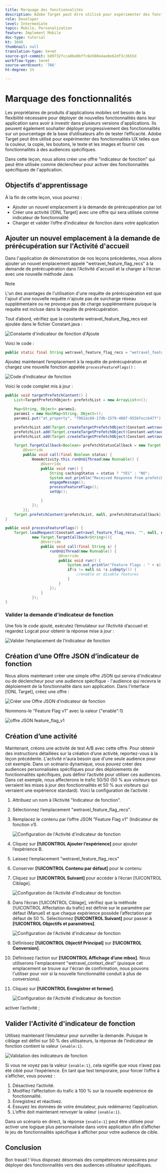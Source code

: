 ```yaml
---
title: Marquage des fonctionnalités
description: Adobe Target peut être utilisé pour expérimenter des fonctionnalités UX telles que la couleur, la copie, les boutons, le texte et les images et fournir ces fonctionnalités à des audiences spécifiques.
role: Developer
level: Intermediate
topic: Mobile, Personalization
feature: Implement Mobile
doc-type: tutorial
kt: 3040
thumbnail: null
translation-type: tm+mt
source-git-commit: b89732fcca0be8bffc6e580e4ae0e62df3c3655d
workflow-type: tm+mt
source-wordcount: '766'
ht-degree: 1%

---
```



# Marquage des fonctionnalités

Les propriétaires de produits d&#39;applications mobiles ont besoin de la flexibilité nécessaire pour déployer de nouvelles fonctionnalités dans leur application sans avoir à investir dans plusieurs versions d&#39;applications. Ils peuvent également souhaiter déployer progressivement des fonctionnalités sur un pourcentage de la base d’utilisateurs afin de tester l’efficacité. Adobe Target peut être utilisé pour expérimenter des fonctionnalités UX telles que la couleur, la copie, les boutons, le texte et les images et fournir ces fonctionnalités à des audiences spécifiques.

Dans cette leçon, nous allons créer une offre &quot;indicateur de fonction&quot; qui peut être utilisée comme déclencheur pour activer des fonctionnalités spécifiques de l&#39;application.

## Objectifs d&#39;apprentissage

À la fin de cette leçon, vous pourrez :

* Ajouter un nouvel emplacement à la demande de prérécupération par lot
* Créer une activité [!DNL Target] avec une offre qui sera utilisée comme indicateur de fonctionnalité
* Charger et valider l’offre d’indicateur de fonction dans votre application

## Ajouter un nouvel emplacement à la demande de prérécupération sur l&#39;Activité d&#39;accueil

Dans l&#39;application de démonstration de nos leçons précédentes, nous allons ajouter un nouvel emplacement appelé &quot;wetravel_feature_flag_recs&quot; à la demande de prérécupération dans l&#39;Activité d&#39;accueil et la charger à l&#39;écran avec une nouvelle méthode Java.

>[!NOTE]
>
>L&#39;un des avantages de l&#39;utilisation d&#39;une requête de prérécupération est que l&#39;ajout d&#39;une nouvelle requête n&#39;ajoute pas de surcharge réseau supplémentaire ou ne provoque pas de charge supplémentaire puisque la requête est incluse dans la requête de prérécupération.

Tout d’abord, vérifiez que la constante wetravel_feature_flag_recs est ajoutée dans le fichier Constant.java :

![Constante d&#39;indicateur de fonction d&#39;Ajoute](assets/feature_flag_constant.jpg)

Voici le code :

```java
public static final String wetravel_feature_flag_recs = "wetravel_feature_flag_recs";
```

Ajoutez maintenant l’emplacement à la requête de prérécupération et chargez une nouvelle fonction appelée `processFeatureFlags()` :

![Code d’indicateur de fonction](assets/feature_flag_code.jpg)

Voici le code complet mis à jour :

```java
public void targetPrefetchContent() {
    List<TargetPrefetchObject> prefetchList = new ArrayList<>();

    Map<String, Object> params1;
    params1 = new HashMap<String, Object>();
    params1.put("at_property", "7962ac68-17db-1579-408f-9556feccb477");

    prefetchList.add(Target.createTargetPrefetchObject(Constant.wetravel_engage_home, params1));
    prefetchList.add(Target.createTargetPrefetchObject(Constant.wetravel_engage_search, params1));
    prefetchList.add(Target.createTargetPrefetchObject(Constant.wetravel_feature_flag_recs, params1));

    Target.TargetCallback<Boolean> prefetchStatusCallback = new Target.TargetCallback<Boolean>() {
        @Override
        public void call(final Boolean status) {
            HomeActivity.this.runOnUiThread(new Runnable() {
                @Override
                public void run() {
                    String cachingStatus = status ? "YES" : "NO";
                    System.out.println("Received Response from prefetch : " + cachingStatus);
                    engageMessage();
                    processFeatureFlags();
                    setUp();

                }
            });
        }};
    Target.prefetchContent(prefetchList, null, prefetchStatusCallback);
}

public void processFeatureFlags() {
    Target.loadRequest(Constant.wetravel_feature_flag_recs, "", null, null, null,
            new Target.TargetCallback<String>(){
                @Override
                public void call(final String s) {
                    runOnUiThread(new Runnable() {
                        @Override
                        public void run() {
                            System.out.println("Feature Flags : " + s);
                            if(s != null && !s.isEmpty()) {
                                //enable or disable features
                            }
                        }
                    });
                }
            });
}
```

### Valider la demande d&#39;indicateur de fonction

Une fois le code ajouté, exécutez l’émulateur sur l’Activité d’accueil et regardez Logcat pour obtenir la réponse mise à jour :

![Valider l’emplacement de l’indicateur de fonction](assets/feature_flag_code_logcat.jpg)

## Création d’une Offre JSON d’indicateur de fonction

Nous allons maintenant créer une simple offre JSON qui servira d&#39;indicateur ou de déclencheur pour une audience spécifique - l&#39;audience qui recevra le déploiement de la fonctionnalité dans son application. Dans l&#39;interface [!DNL Target], créez une offre :

![Créer une Offre JSON d’indicateur de fonction](assets/feature_flag_json_offer.jpg)

Nommons-le &quot;Feature Flag v1&quot; avec la valeur {&quot;enable&quot;:1}

![offre JSON feature_flag_v1](assets/feature_flag_json_name.jpg)

## Création d’une activité

Maintenant, créons une activité de test A/B avec cette offre. Pour obtenir des instructions détaillées sur la création d’une activité, reportez-vous à la leçon précédente. L&#39;activité n&#39;aura besoin que d&#39;une seule audience pour cet exemple. Dans un scénario dynamique, vous pouvez créer des audiences personnalisées spécifiques pour des déploiements de fonctionnalités spécifiques, puis définir l’activité pour utiliser ces audiences. Dans cet exemple, nous affecterons le trafic 50/50 (50 % aux visiteurs qui verraient les mises à jour des fonctionnalités et 50 % aux visiteurs qui verraient une expérience standard). Voici la configuration de l’activité :

1. Attribuez un nom à l’Activité &quot;Indicateur de fonction&quot;.
1. Sélectionnez l’emplacement &quot;wetravel_feature_flag_recs&quot;.
1. Remplacez le contenu par l’offre JSON &quot;Feature Flag v1&quot; (Indicateur de fonction v1).

   ![Configuration de l&#39;Activité d&#39;indicateur de fonction](assets/feature_flag_activity.jpg)

1. Cliquez sur **[!UICONTROL Ajouter l’expérience]** pour ajouter l’expérience B.
1. Laissez l’emplacement &quot;wetravel_feature_flag_recs&quot;
1. Conserver **[!UICONTROL Contenu par défaut]** pour le contenu
1. Cliquez sur **[!UICONTROL Suivant]** pour accéder à l’écran [!UICONTROL Ciblage].

   ![Configuration de l&#39;Activité d&#39;indicateur de fonction](assets/feature_flag_activity_2.jpg)

1. Dans l’écran [!UICONTROL Ciblage], vérifiez que la méthode [!UICONTROL Affectation du trafic] est définie sur le paramètre par défaut (Manuel) et que chaque expérience possède l’affectation par défaut de 50 %. Sélectionnez **[!UICONTROL Suivant]** pour passer à **[!UICONTROL Objectifs et paramètres]**.

   ![Configuration de l&#39;Activité d&#39;indicateur de fonction](assets/feature_flag_activity_3.jpg)

1. Définissez **[!UICONTROL Objectif Principal]** sur **[!UICONTROL Conversion]**.
1. Définissez l’action sur **[!UICONTROL Affichage d’une mbox]**. Nous utiliserons l&#39;emplacement &quot;wetravel_context_dest&quot; (puisque cet emplacement se trouve sur l&#39;écran de confirmation, nous pouvons l&#39;utiliser pour voir si la nouvelle fonctionnalité conduit à plus de conversions).
1. Cliquez sur **[!UICONTROL Enregistrer et fermer]**.

   ![Configuration de l&#39;Activité d&#39;indicateur de fonction](assets/feature_flag_activity_4.jpg)

activer l’activité ;

## Valider l&#39;Activité d&#39;indicateur de fonction

Utilisez maintenant l’émulateur pour surveiller la demande. Puisque le ciblage est défini sur 50 % des utilisateurs, la réponse de l’indicateur de fonction contient la valeur `{enable:1}`.

![Validation des indicateurs de fonction](assets/feature_flag_validation.jpg)

Si vous ne voyez pas la valeur `{enable:1}`, cela signifie que vous n’avez pas été ciblé pour l’expérience. En tant que test temporaire, pour forcer l’offre à s’afficher, vous pouvez :

1. Désactivez l’activité.
1. Modifiez l’affectation du trafic à 100 % sur la nouvelle expérience de fonctionnalité.
1. Enregistrez et réactivez.
1. Essuyez les données de votre émulateur, puis redémarrez l’application.
1. L’offre doit maintenant renvoyer la valeur `{enable:1}`.

Dans un scénario en direct, la réponse `{enable:1}` peut être utilisée pour activer une logique plus personnalisée dans votre application afin d’afficher le jeu de fonctionnalités spécifique à afficher pour votre audience de cible.

## Conclusion

Bon travail ! Vous disposez désormais des compétences nécessaires pour déployer des fonctionnalités vers des audiences utilisateur spécifiques.
